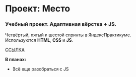 # Проект: Место

### Учебный проект. Адаптивная вёрстка + JS.

Четвёртый, пятый и шестой спринты в ЯндексПрактикуме. Используются **HTML**, **CSS** и **JS**.

[ССЫЛКА](https://panfil0k.github.io/mesto/index.html)
   
**В планах:**
* Всё еще разобраться с JS
